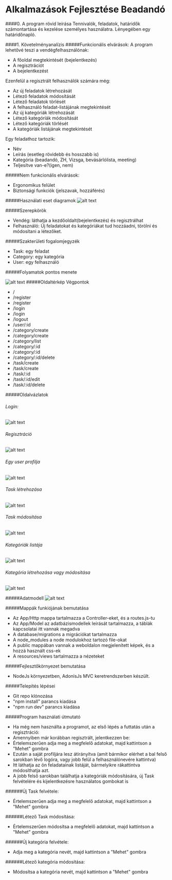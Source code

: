 # Alkalmazások Fejlesztése Beadandó

####0. A program rövid leírása
Tennivalók, feladatok, határidők számontartása és kezelése személyes használatra. Lényegében egy határidőnapló.


####1. Követelményanalízis
#####Funkcionális elvárások:
A program lehetővé teszi a vendégfelhasználónak:
- A főoldal megtekintését (bejelentkezés)
- A regisztrációt
- A bejelentkezést

Ezenfelül a regisztrált felhasználók számára még:
- Az új feladatok létrehozását
- Létező feladatok módosítását
- Létező feladatok törlését
- A felhasználó feladat-listájának megtekintését
- Az új kategóriák létrehozását
- Létező kategóriák módosítását
- Létező kategóriák törlését
- A kategóriák listájának megtekintését

Egy feladathoz tartozik:
- Név
- Leírás (esetleg rövidebb és hosszabb is)
- Kategória (beadandó, ZH, Vizsga, bevásárlólista, meeting)
- Teljesítve van-e?(igen, nem)


#####Nem funkcionális elvárások:
- Ergonomikus felület
- Biztonsági funkciók (jelszavak, hozzáférés)

#####Használati eset diagramok 
![alt text](/readmePics/UseCase.png "Use Case")

#####Szerepkörök
- Vendég: láthatja a kezdőoldalt(bejelentkezés) és regisztrálhat
- Felhasználó: Új feladatokat és kategóriákat tud hozzáadni, törölni és módosítani a létezőket.

#####Szakterületi fogalomjegyzék	
- Task: egy feladat
- Category: egy kategória
- User: egy felhasználó

#####Folyamatok pontos menete	

![alt text](/readmePics/flowchart.png "Flowchart")
#####Oldaltérkép	Végpontok	
- /               
- /register               
- /register               
- /login               
- /login               
- /logout               
- /user/:id               
- /category/create               
- /category/create               
- /category/list               
- /category/:id               
- /category/:id               
- /category/:id/delete               
- /task/create               
- /task/create               
- /task/:id               
- /task/:id/edit               
- /task/:id/delete               

#####Oldalvázlatok	
###### Login:
![alt text](/readmePics/screens/loginPage.png "Login")
###### Regisztráció
![alt text](/readmePics/screens/registerPage.png "Register")
###### Egy user profilja
![alt text](/readmePics/screens/profile.png "User profile")
###### Task létrehozása
![alt text](/readmePics/screens/taskCreate.png "Create task")
###### Task módosítása
![alt text](/readmePics/screens/taskEdit.png "Edit task")
###### Kategóriák listája
![alt text](/readmePics/screens/categoryList.png "List of all categories")
###### Kategória létrehozása vagy módosítása
![alt text](/readmePics/screens/createOrEditCategory.png "Create or edit category")

#####Adatmodell	
![alt text](/readmePics/DataModel.png "Create or edit category")


#####Mappák funkiójának bemutatása
- Az App/Http mappa tartalmazza a Controller-eket, és a routes.js-tu
- Az App/Model az adatbázismodellek leírását tartalmazza, a táblák kapcsolatai itt vannak megadva
- A database/migrations a migrációkat tartalmazza
- A node_modules a node modulokhoz tartozó file-okat
- A public mappában vannak a weboldalon megjelenített képek, és a hozzá használt css-ek
- A resources/views tartalmazza a nézeteket

#####Fejlesztőkörnyezet bemutatása
- NodeJs környezetben, AdonisJs MVC keretrendszerben készült.

#####Telepítés lépései
- Git repo klónozása
- "npm install" parancs kiadása
- "npm run dev" parancs kiadása

#####Program használati útmutató
- Ha még nem használta a programot, az első lépés a futtatás után a regisztráció:
- Amennyiben már korábban regisztrált, jelentkezzen be:
- Értelemszerűen adja meg a megfelelő adatokat, majd kattintson a "Mehet" gombra
- Ezután a saját profiljára lesz átirányítva (amit bármikor elérhet a bal felső sarokban lévő logóra, vagy jobb felül a felhasználónevére kattintva)
- Itt láthatja az ön feladatainak listáját, bármelyikre rákattintva módosíthatja azt.
- A jobb felső sarokban találhatja a kategóriák módosítására, új Task felvételére és kijelentkezésre használatos gombokat is

######Új Task felvétele:
- Értelemszerűen adja meg a megfelelő adatokat, majd kattintson a "Mehet" gombra

######Létező Task módosítása:
- Értelemszerűen módosítsa a megfelelő adatokat, majd kattintson a "Mehet" gombra

######Új kategória felvétele:
- Adja meg a kategória nevét, majd kattintson a "Mehet" gombra

######Létező kategória módosítása:
- Módosítsa a kategória nevét, majd kattintson a "Mehet" gombra

